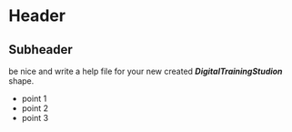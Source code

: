 # Header 
## Subheader 
be nice and write a help file for your new 
created ***DigitalTrainingStudion*** shape. 

  - point 1
  - point 2
  - point 3